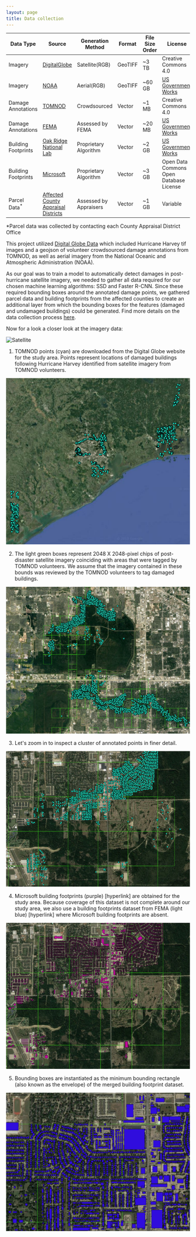 ```yaml
---
layout: page
title: Data collection
---
```

| Data Type| Source|Generation Method|Format|File Size Order|License|
| -------------- | ----------- | ------------ | ------------- |-------------- | ------------- |
| Imagery|[DigitalGlobe](https://www.digitalglobe.com/opendata/hurricane-harvey/post-event)| Satellite(RGB)|GeoTIFF|~3 TB|Creative Commons 4.0|
| Imagery|[NOAA](https://storms.ngs.noaa.gov/storms/harvey/index.html#7/28.400/-96.690)|Aerial(RGB)|GeoTIFF|~60 GB|[US Government Works](https://www.usa.gov/government-works)|
| Damage Annotations|[TOMNOD](https://www.digitalglobe.com/opendata/hurricane-harvey/vector-data)|Crowdsourced|Vector|~1 MB|Creative Commons 4.0|
| Damage Annotations|[FEMA](https://data.femadata.com/NationalDisasters/)|Assessed by FEMA|Vector|~20 MB|[US Government Works](https://www.usa.gov/government-works)|
| Building Footprints|[Oak Ridge National Lab](https://data.femadata.com/NationalDisasters/)|Proprietary Algorithm|Vector|~2 GB|[US Government Works](https://www.usa.gov/government-works)|
| Building Footprints|[Microsoft](https://github.com/Microsoft/Open-Maps/wiki/Microsoft-Building-Footprint-Release)| Proprietary Algorithm|Vector|~3 GB|Open Data Commons Open Database License|
|Parcel Data<sup>*</sup>|[Affected County Appraisal Districts](https://github.com/DDS-Lab/disaster-image-processing/blob/master/Parcel%20Data%20for%20Affected%20Counties%20-%20Sheet1.csv)|Assessed by Appraisers|Vector|~1 GB|Variable|

*Parcel data was collected by contacting each County Appraisal District Office

This project utilized [Digital Globe Data](https://www.digitalglobe.com/opendata/hurricane-harvey/post-event) which included Hurricane Harvey tif images and a geojson of volunteer crowdsourced damage annotations from TOMNOD, as well as aerial imagery from the National Oceanic and Atmospheric Administration (NOAA).

As our goal was to train a model to automatically detect damages in post-hurricane satellite imagery, we needed to gather all data required for our chosen machine learning algorithms: SSD and Faster R-CNN.  Since these required bounding boxes around the annotated damage points, we gathered parcel data and building footprints from the affected counties to create an additional layer from which the bounding boxes for the features (damaged and undamaged buildings) could be generated.  Find more details on the data collection process [here](https://github.com/DDS-Lab/disaster-image-processing/blob/master/data.md).

Now for a look a closer look at the imagery data:

![Satellite](Webp.net-gifmaker1.gif)

1. TOMNOD points (cyan) are downloaded from the Digital Globe website for the study area. Points represent locations of damaged buildings following Hurricane Harvey identified from satellite imagery from TOMNOD volunteers.

![png](https://github.com/DDS-Lab/disaster-damage-detection/blob/master/data1.png?raw=true)

2. The light green boxes represent 2048 X 2048-pixel chips of post-disaster satellite imagery coinciding with areas that were tagged by TOMNOD volunteers. We assume that the imagery contained in these bounds was reviewed by the TOMNOD volunteers to tag damaged buildings.

![png](https://github.com/DDS-Lab/disaster-damage-detection/blob/master/data3.png?raw=true)

3. Let's zoom in to inspect a cluster of annotated points in finer detail.

![png](https://github.com/DDS-Lab/disaster-damage-detection/blob/master/data4.png?raw=true)

4. Microsoft building footprints (purple) [hyperlink] are obtained for the study area. Because coverage of this dataset is not complete around our study area, we also use a building footprints dataset from FEMA (light blue) [hyperlink] where Microsoft building footprints are absent.

![png](https://github.com/DDS-Lab/disaster-damage-detection/blob/master/data6.png?raw=true)

5. Bounding boxes are instantiated as the minimum bounding rectangle (also known as the envelope) of the merged building footprint dataset.

![png](https://github.com/DDS-Lab/disaster-damage-detection/blob/master/data8.png?raw=true)

